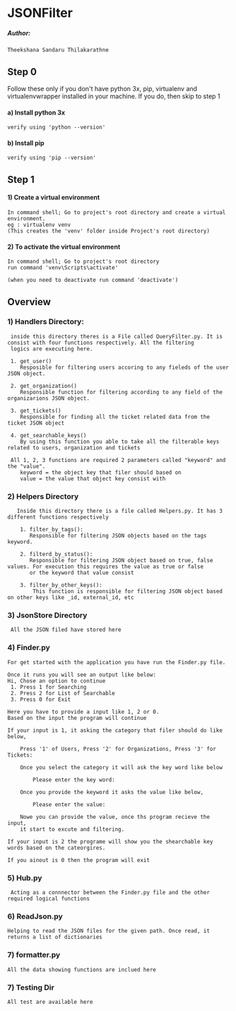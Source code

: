 # JSONFilter

##### Author:
    Theekshana Sandaru Thilakarathne

## Step 0
Follow these only if you don't have python 3x, pip, virtualenv and virtualenvwrapper installed in your machine.
If you do, then skip to step 1
#### a) Install python 3x
	verify using 'python --version'
#### b) Install pip
	verify using 'pip --version'

## Step 1
#### 1) Create a virtual environment
	In command shell; Go to project's root directory and create a virtual environment.
	eg : virtualenv venv
	(This creates the 'venv' folder inside Project's root directory)

#### 2) To activate the virtual environment
	In command shell; Go to project's root directory
	run command 'venv\Scripts\activate'

	(when you need to deactivate run command 'deactivate')

## Overview
### 1) Handlers Directory:
     inside this directory theres is a File called QueryFilter.py. It is consist with four functions respectively. All the filtering
     logics are executing here.
     
     1. get_user()
        Resposible for filtering users accoring to any fieleds of the user JSON object. 
       
     2. get_organization()
        Responsible function for filtering according to any field of the organizarions JSON object.
     
     3. get_tickets()
        Responsible for finding all the ticket related data from the ticket JSON object
      
     4. get_searchable_keys()
        By using this function you able to take all the filterable keys related to users, organization and tickets
     
     All 1, 2, 3 functions are required 2 parameters called "keyword" and the "value". 
        keyword = the object key that filer should based on
        value = the value that object key consist with

### 2) Helpers Directory
       Inside this directory there is a file called Helpers.py. It has 3 different functions respectively
       
        1. filter_by_tags():
           Responsible for filtering JSON objects based on the tags keyword.
           
        2. filterd_by_status():
           Responsible for filtering JSON object based on true, false values. For execution this requires the value as true or false
           or the keyword that value consist
           
        3. filter_by_other_keys():
            This function is responsible for filtering JSON object based on other keys like _id, external_id, etc

### 3) JsonStore Directory
     All the JSON filed have stored here

### 4) Finder.py    
    For get started with the application you have run the Finder.py file.
    
    Once it runs you will see an output like below:
    Hi, Chose an option to continue
     1. Press 1 for Searching
     2. Press 2 for List of Searchable
     3. Press 0 for Exit
   
    Here you have to provide a input like 1, 2 or 0.
    Based on the input the program will continue
    
    If your input is 1, it asking the category that filer should do like below,
    
        Press '1' of Users, Press '2' for Organizations, Press '3' for Tickets: 
        
        Once you select the category it will ask the key word like below 
        
            Please enter the key word: 
            
        Once you provide the keyword it asks the value like below,
        
            Please enter the value: 
           
        Nowe you can provide the value, once ths program recieve the input,
        it start to excute and filtering.
    
    If your input is 2 the programe will show you the shearchable key words based on the cateorgires.
    
    If you ainout is 0 then the program will exit

### 5) Hub.py
     Acting as a connnector between the Finder.py file and the other required logical functions

### 6) ReadJson.py
    Helping to read the JSON files for the given path. Once read, it returns a list of dictionaries
    
### 7) formatter.py
    All the data showing functions are inclued here

### 7) Testing Dir
    All test are available here
     
